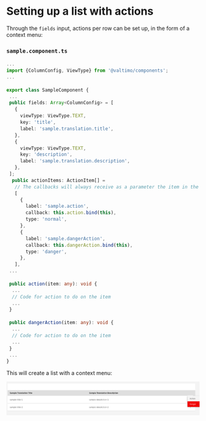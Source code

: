 # Setting up a list with actions

Through the `fields` input, actions per row can be set up, in the form of a context menu:

### **`sample.component.ts`**

```typescript
...
import {ColumnConfig, ViewType} from '@valtimo/components';
...

export class SampleComponent {
 ...
 public fields: Array<ColumnConfig> = [
   {
     viewType: ViewType.TEXT,
     key: 'title',
     label: 'sample.translation.title',
   },
   {
     viewType: ViewType.TEXT,
     key: 'description',
     label: 'sample.translation.description',
   },
 ];
  public actionItems: ActionItem[] =
   // The callbacks will always receive as a parameter the item in the row
   [
     {
       label: 'sample.action',
       callback: this.action.bind(this),
       type: 'normal',
     },
     {
       label: 'sample.dangerAction',
       callback: this.dangerAction.bind(this),
       type: 'danger',
     },
   ],
 ...

 public action(item: any): void {
  ...
  // Code for action to do on the item
  ...
 }

 public dangerAction(item: any): void {
  ...
  // Code for action to do on the item
  ...
 }
 ...
}
```

This will create a list with a context menu:

![list-with-actions.png](../../../.gitbook/assets/list-with-actions.png)
